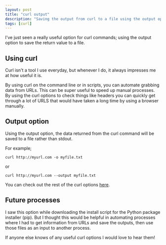 ```yaml
---
layout: post
title: "curl output"
description: "Saving the output from curl to a file using the output option"
tags: [curl]
---
```


I've just seen a really useful option for curl commands; using the output option to save the return value to a file.

## Using curl

Curl isn't a tool I use everyday, but whenever I do, it always impresses me at how useful it is.

By using curl on the command line or in scripts, you can automate grabbing data from URLs. This can be super useful to speed up manual processes. By using the curl options to check things like headers you can quickly get through a lot of URLS that would have taken a long time by using a browser manually.

## Output option

Using the output option, the data returned from the curl command will be saved to a file rather than stdout.

For example;

	curl http://myurl.com -o myfile.txt

or 

	curl http://myurl.com --output myfile.txt

You can check out the rest of the curl options [here](https://curl.haxx.se/docs/manpage.html#-o).

## Future processes

I saw this option while downloading the install script for the Python package installer (pip).
But I thought this would be helpful in automating processes where I had to get information from URLs and save the outputs, then use those files as an input to another process.

If anyone else knows of any useful curl options I would love to hear them!